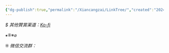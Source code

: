 ```yaml
---
{"dg-publish":true,"permalink":"/Xiancangzai/LinkTree/","created":"2024-05-14T15:03:05.959+08:00"}
---
```



<cite>$ 其他贊賞渠道：[Ko-fi](https://ko-fi.com/xiancangzai)</cite>

⁕⁜※⌀

<cite>⁜ 微信交流群：</cite>

